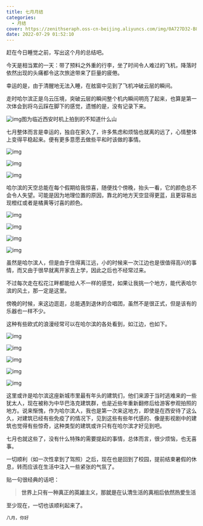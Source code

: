 ```yaml
---
title: 七月月结
categories:
  - 月结
cover: https://zenithseraph.oss-cn-beijing.aliyuncs.com/img/0A727D32-B8B1-4DFF-84EC-391C5DDF026420220724-001-scaled.jpg
date: 2022-07-29 01:52:10
---
```


赶在今日睡觉之前，写出这个月的总结吧。

今天是相当累的一天：带了预料之外重的行李，坐了时间令人难过的飞机，降落时依然出现的头痛都令这次旅途带来了巨量的疲倦。

幸运的是，由于清醒地无法入睡，在舷窗中见到了飞机冲破云层的瞬间。

走时哈尔滨正是乌云压境，突破云层的瞬间整个机内瞬间明亮了起来，也算是第一次体会到将乌云踩在脚下的感觉，遗憾的是，没有记录下来。

![img](https://zenithseraph.oss-cn-beijing.aliyuncs.com/img/IMG_3202-1024x768.jpeg)图为临近西安时机上拍到的不知道什么山

七月整体而言是幸运的，独自在家久了，许多焦虑和烦恼也就离的远了，心情整体上变得平稳起来。便有更多意愿去做些平和时该做的事情。

![img](https://zenithseraph.oss-cn-beijing.aliyuncs.com/img/0A727D32-B8B1-4DFF-84EC-391C5DDF026420220724-001-scaled.jpg)

![img](https://zenithseraph.oss-cn-beijing.aliyuncs.com/img/IMG_300820220727-132912-scaled.jpeg)

![img](https://zenithseraph.oss-cn-beijing.aliyuncs.com/img/IMG_300420220727-132912-scaled.jpeg)

哈尔滨的天空总能在每个假期给我惊喜，随便找个傍晚，抬头一看，它的颜色总不会令人失望。可能是因为地理位置的原因，靠北的地方天空显得更蓝，且更容易出现橙红或者是橘黄等讨喜的颜色。

![img](https://zenithseraph.oss-cn-beijing.aliyuncs.com/img/IMG_3130-scaled.jpeg)

![img](https://zenithseraph.oss-cn-beijing.aliyuncs.com/img/IMG_3131-scaled.jpeg)

![img](https://zenithseraph.oss-cn-beijing.aliyuncs.com/img/IMG_3124-scaled.jpeg)

![img](https://zenithseraph.oss-cn-beijing.aliyuncs.com/img/IMG_312820220727-132912.jpeg)

虽然是哈尔滨人，但是由于住得离江远，小的时候来一次江边也是很值得高兴的事情，而又由于很早就离开家去上学，因此之后也不经常过来。

不过每次走在松花江畔都能给人不一样的感觉，如果让我挑一个地方，能代表哈尔滨的风土，那一定是这里。

傍晚的时候，来这边逛逛，总能遇到退休的合唱团，虽然不是很正式，但是该有的乐器也一样不少。

这种有些欧式的浪漫经常可以在哈尔滨的各处看到，如江边，也如下。

![img](https://zenithseraph.oss-cn-beijing.aliyuncs.com/img/IMG_315120220727-132912-scaled.jpeg)

![img](https://zenithseraph.oss-cn-beijing.aliyuncs.com/img/IMG_317820220727-132912-scaled.jpeg)

![img](https://zenithseraph.oss-cn-beijing.aliyuncs.com/img/IMG_318820220727-132912-scaled.jpeg)

![img](https://zenithseraph.oss-cn-beijing.aliyuncs.com/img/IMG_318120220728-015405-scaled.jpeg)

![img](https://zenithseraph.oss-cn-beijing.aliyuncs.com/img/IMG_319220220728-015405-scaled.jpeg)

这里或许是哈尔滨这座新城市里最有年头的建筑们，他们来源于当时逃难来的一些犹太人，现在被称为中华巴洛克建筑群，也是近些年重新翻修后给游客参观拍照的地方。说来惭愧，作为哈尔滨人，我也是第一次来这地方，即使是在西安待了这么久，对建筑已经有些免疫了的情况下，见到这些有些年代感的、像是影视剧中的建筑也觉得有些惊奇，这种类型的建筑或许只有在哈尔滨才好见到吧。

七月也就这些了，没有什么特殊的需要提起的事情，总体而言，很少烦恼，也无喜事。

一切顺利（如一次性拿到了驾照）之后，现在也是回到了校园，提前结束暑假的休息，转而应该在生活中注入一些紧张的气氛了。

贴一句很经典的话吧：

> **世界上只有一种真正的英雄主义，那就是在认清生活的真相后依然热爱生活**

至少现在，一切也该顺利起来了。

```
八月，你好
```

